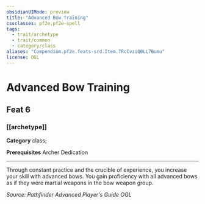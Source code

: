```yaml
---
obsidianUIMode: preview
title: "Advanced Bow Training"
cssclasses: pf2e,pf2e-spell
tags:
  - trait/archetype
  - trait/common
  - category/class
aliases: "Compendium.pf2e.feats-srd.Item.7RcCvziQBLL7Bumu"
license: OGL
---
```

# Advanced Bow Training
## Feat 6
### [[archetype]]

**Category** class; 



**Prerequisites** Archer Dedication
* * *
Through constant practice and the crucible of experience, you increase your skill with advanced bows. You gain proficiency with all advanced bows as if they were martial weapons in the bow weapon group.

*Source: Pathfinder Advanced Player's Guide*
*OGL*